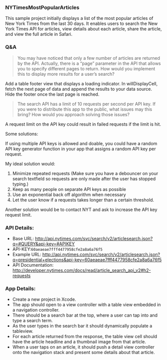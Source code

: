 ### NYTimesMostPopularArticles
This sample project initially displays a list of the most popular articles of  New York Times from the last 30 days. It enables users to search the New York Times API for articles, view details about each article, share the article, and view the full article in Safari.

### Q&A
> You may have noticed that only a few number of articles are returned by the API. Actually, there is a “page” parameter in the API that allows you to specify different pages to return. How would you implement this to display more results for a user’s search?

Add a table footer view that displays a loading indicator. In willDisplayCell, fetch the next page of data and append the results to your data source. Hide the footer once the last page is reached.

> The search API has a limit of 10 requests per second per API key. If you were to distribute this app to the public, what issues may this bring? How would you approach solving those issues?

A request limit on the API key could result in failed requests if the limit is hit.

Some solutions:

If using multiple API keys is allowed and doable, you could have a random API key generator function in your app that assigns a random API key per request.

My ideal solution would:
1. Minimize repeated requests (Make sure you have a debouncer on your search textfield so requests are only made after the user has stopped typing.)
2. Keep as many people on separate API keys as possible
3. Use an exponential back off algorithm when necessary
4. Let the user know if a requests takes longer than a certain threshold.

Another solution would be to contact NYT and ask to increase the API key request limit.


### API Details:

* Base URL: http://api.nytimes.com/svc/search/v2/articlesearch.json?q=#QUERY&api-key=#APIKEY
* API-KEY:`60aeaeae7fff4477958cfe2a8a6a76f5`
* Example URL: http://api.nytimes.com/svc/search/v2/articlesearch.json?q=presidential+elections&api-key=60aeaeae7fff4477958cfe2a8a6a76f5
* API Documentation: http://developer.nytimes.com/docs/read/article_search_api_v2#h2-requests

### App Details:
* Create a new project in Xcode.
* The app should open to a view controller with a table view embedded in a navigation controller.
* There should be a search bar at the top, where a user can tap into and type a search term.
* As the user types in the search bar it should dynamically populate a tableview.
* For each article returned from the response, the table view cell should have the article headline and a thumbnail image from that article.
* When a user taps on an article, it should push a detail view controller onto the navigation stack and present some details about that article.




